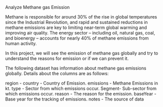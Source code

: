 Analyze Methane gas Emission

Methane is responsible for around 30% of the rise in global temperatures since the Industrial Revolution, and rapid and sustained reductions in methane emissions are key to limiting near-term global warming and improving air quality. The energy sector – including oil, natural gas, coal, and bioenergy – accounts for nearly 40% of methane emissions from human activity.

In this project, we will see the emission of methane gas globally and try to understand the reasons for emission or if we can prevent it.

The following dataset has information about methane gas emissions globally. Details about the columns are as follows:

region -
country - Country of Emission.
emissions - Methane Emissions in kt.
type - Sector from which emissions occur.
Segment- Sub-sector from which emissions occur.
reason - The reason for the emission.
baseYear - Base year for the tracking of emissions.
notes - The source of data

